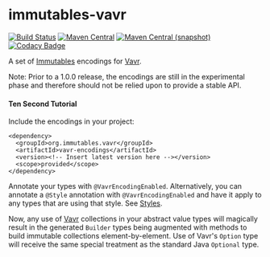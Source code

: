 immutables-vavr
===

[![Build Status](https://travis-ci.org/immutables/immutables-vavr.svg)](https://travis-ci.org/immutables/immutables-vavr)
[![Maven Central](https://img.shields.io/maven-central/v/org.immutables.vavr/vavr.png?style=flat-square)](http://search.maven.org/#search%7Cga%7C1%7Cg%3A%22org.immutables.vavr%22)
[![Maven Central (snapshot)](https://img.shields.io/nexus/s/https/oss.sonatype.org/org.immutables.vavr/vavr.svg?style=flat-square)](https://oss.sonatype.org/content/repositories/snapshots/org/immutables/vavr/)
[![Codacy Badge](https://api.codacy.com/project/badge/Grade/98691df562e44db69bcace5ee9913855)](https://www.codacy.com/app/github_79/immutables-vavr?utm_source=github.com&amp;utm_medium=referral&amp;utm_content=immutables/immutables-vavr&amp;utm_campaign=Badge_Grade)

A set of [Immutables](http://immutables.org) encodings for [Vavr](http://vavr.io).

Note: Prior to a 1.0.0 release, the encodings are still in the
experimental phase and therefore should not be relied upon to provide
a stable API.

#### Ten Second Tutorial

Include the encodings in your project:

```
<dependency>
  <groupId>org.immutables.vavr</groupId>
  <artifactId>vavr-encodings</artifactId>
  <version><!-- Insert latest version here --></version>
  <scope>provided</scope>
</dependency>
```

Annotate your types with `@VavrEncodingEnabled`. Alternatively,
you can annotate a `@Style` annotation with `@VavrEncodingEnabled`
and have it apply to any types that are using that style. See
[Styles](http://immutables.github.io/style.html).

Now, any use of [Vavr](http://vavr.io) collections in your
abstract value types will magically result in the generated `Builder`
types being augmented with methods to build immutable collections
element-by-element. Use of Vavr's `Option` type will receive
the same special treatment as the standard Java `Optional` type.

